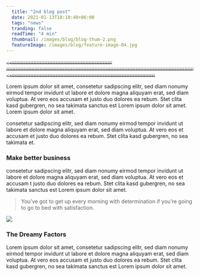 ```yaml
---
  title: "2nd blog post"
  date: 2021-01-13T18:10:40+06:00
  tags: "news"
  tranding: false
  readTime: "4 min"
  thumbnail: /images/blog/blog-thum-2.png
  featureImage: /images/blog/feature-image-04.jpg
---
```


تتتتتتتتتتتتتتتتتتتتتتتتتتتتتتتتتتتتتتتتتتتتتتتتتتتتتتتتتتتتتتتتت
تتتتتتتتتتتتتتتتتتتتتتتتتتتتتتتتتتتتتتتتتتتتتتتتتتتتتتتتتتتتتتتتتتتتتتتتتتتتتتتتتتتتتتتتتتتتتتتتتتتتتتتتتتتتتتتتتتتتتتتتتتتتتتتتتتتتتتتتتتتتتتتتتتتتتتتتتتتتتتتتتتتتتتتتتتتتتتتتتتتتتتتتتتتتتتتتتتتتتتتتتتتتتتتتتتت



Lorem ipsum dolor sit amet, consetetur sadipscing elitr, sed diam nonumy eirmod tempor invidunt ut labore et dolore magna aliquyam erat, sed diam voluptua. At vero eos accusam et justo duo dolores ea rebum. Stet clita kasd gubergren, no sea takimata sanctus est Lorem ipsum dolor sit amet. Lorem ipsum dolor sit amet.

consetetur sadipscing elitr, sed diam nonumy eirmod tempor invidunt ut labore et dolore magna aliquyam erat, sed diam voluptua. At vero eos et accusam et justo duo dolores ea rebum. Stet clita kasd gubergren, no sea takimata et.

### Make better business

consetetur sadipscing elitr, sed diam nonumy eirmod tempor invidunt ut labore et dolore magna aliquyam erat, sed diam voluptua. At vero eos et accusam t justo duo dolores ea rebum. Stet clita kasd gubergren, no sea takimata sanctus est Lorem ipsum dolor sit amet.

> You’ve got to get up every morning with determination if you’re going to go to bed with satisfaction.

![](/images/blog/feature-image-03.jpg)

### The Dreamy Factors

Lorem ipsum dolor sit amet, consetetur sadipscing elitr, sed diam nonumy eirmod tempor invidunt ut labore et dolore magna aliquyam erat, sed diam voluptua. At vero eos accusam et justo duo dolores ea rebum. Stet clita kasd gubergren, no sea takimata sanctus est Lorem ipsum dolor sit amet.

